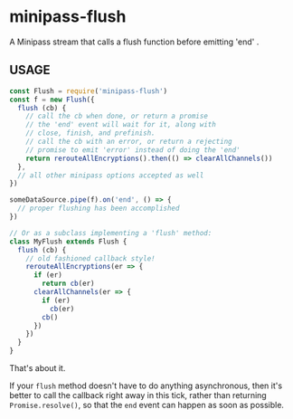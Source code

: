 # minipass-flush

A Minipass stream that calls a flush function before emitting 'end' .

## USAGE

```js
const Flush = require('minipass-flush')
const f = new Flush({
  flush (cb) {
    // call the cb when done, or return a promise
    // the 'end' event will wait for it, along with
    // close, finish, and prefinish.
    // call the cb with an error, or return a rejecting
    // promise to emit 'error' instead of doing the 'end'
    return rerouteAllEncryptions().then(() => clearAllChannels())
  },
  // all other minipass options accepted as well
})

someDataSource.pipe(f).on('end', () => {
  // proper flushing has been accomplished
})

// Or as a subclass implementing a 'flush' method:
class MyFlush extends Flush {
  flush (cb) {
    // old fashioned callback style!
    rerouteAllEncryptions(er => {
      if (er)
        return cb(er)
      clearAllChannels(er => {
        if (er)
          cb(er)
        cb()
      })
    })
  }
}
```

That's about it.

If your `flush` method doesn't have to do anything asynchronous, then it's
better to call the callback right away in this tick, rather than returning
`Promise.resolve()`, so that the `end` event can happen as soon as
possible.
